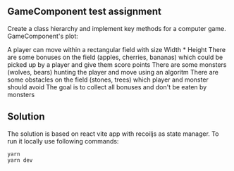 ## GameComponent test assignment

Create a class hierarchy and implement key methods for a computer game. GameComponent's plot:


A player can move within a rectangular field with size Width * Height
There are some bonuses on the field (apples, cherries, bananas) which could be picked up by a player and give them score points
There are some monsters (wolves, bears) hunting the player and move using an algoritm
There are some obstacles on the field (stones, trees) which player and monster should avoid
The goal is to collect all bonuses and don't be eaten by monsters

## Solution

The solution is based on react vite app with recoiljs as state manager. To run it locally use following commands:

```shell
yarn
yarn dev
```

